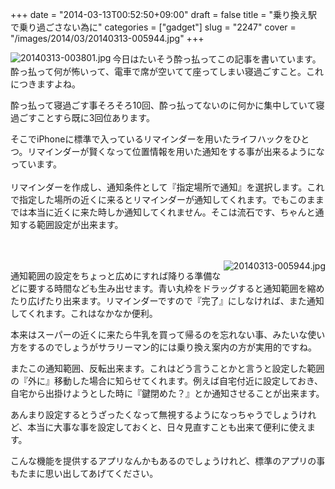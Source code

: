 +++
date = "2014-03-13T00:52:50+09:00"
draft = false
title = "乗り換え駅で乗り過ごさない為に"
categories = ["gadget"]
slug = "2247"
cover = "/images/2014/03/20140313-005944.jpg"
+++

<a href="/images/2014/03/20140313-003801.jpg"><img src="/images/2014/03/20140313-003801.jpg" alt="20140313-003801.jpg" class="alignnone size-full" align="left"/></a>今日はたいそう酔っ払ってこの記事を書いています。
酔っ払って何が怖いって、電車で席が空いてて座ってしまい寝過ごすこと。これにつきますよね。

酔っ払って寝過ごす事そろそろ10回、酔っ払ってないのに何かに集中していて寝過ごすことすら既に3回位あります。

そこでiPhoneに標準で入っているリマインダーを用いたライフハックをひとつ。リマインダーが賢くなって位置情報を用いた通知をする事が出来るようになっています。
<br /><br />
リマインダーを作成し、通知条件として『指定場所で通知』を選択します。これで指定した場所の近くに来るとリマインダーが通知してくれます。でもこのままでは本当に近くに来た時しか通知してくれません。そこは流石です、ちゃんと通知する範囲設定が出来ます。

<br /><br /><a href="/images/2014/03/20140313-005944.jpg"><img src="/images/2014/03/20140313-005944.jpg" alt="20140313-005944.jpg" class="alignnone size-full" align="right"/></a>

通知範囲の設定をちょっと広めにすれば降りる準備などに要する時間なども生み出せます。青い丸枠をドラッグすると通知範囲を縮めたり広げたり出来ます。リマインダーですので『完了』にしなければ、また通知してくれます。これはなかなか便利。

本来はスーパーの近くに来たら牛乳を買って帰るのを忘れない事、みたいな使い方をするのでしょうがサラリーマン的には乗り換え案内の方が実用的ですね。

またこの通知範囲、反転出来ます。これはどう言うことかと言うと設定した範囲の『外に』移動した場合に知らせてくれます。例えば自宅付近に設定しておき、自宅から出掛けようとした時に『鍵閉めた？』とか通知させることが出来ます。

あんまり設定するとうざったくなって無視するようになっちゃうでしょうけれど、本当に大事な事を設定しておくと、日々見直すことも出来て便利に使えます。

こんな機能を提供するアプリなんかもあるのでしょうけれど、標準のアプリの事もたまに思い出してあげてください。<br /><br />
